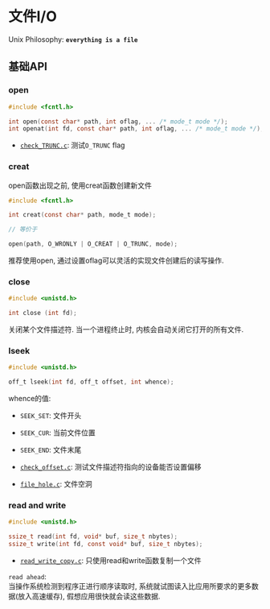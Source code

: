# 文件I/O

Unix Philosophy: **``everything is a file``**

## 基础API

### open

```C
#include <fcntl.h>

int open(const char* path, int oflag, ... /* mode_t mode */);
int openat(int fd, const char* path, int oflag, ... /* mode_t mode */);
```

+ [``check_TRUNC.c``](): 测试``O_TRUNC`` flag

### creat

open函数出现之前, 使用creat函数创建新文件

```C
#include <fcntl.h>

int creat(const char* path, mode_t mode);

// 等价于

open(path, O_WRONLY | O_CREAT | O_TRUNC, mode);
```

推荐使用open, 通过设置oflag可以灵活的实现文件创建后的读写操作.

### close

```C
#include <unistd.h>

int close (int fd);
```

关闭某个文件描述符. 当一个进程终止时, 内核会自动关闭它打开的所有文件.

### lseek

```C
#include <unistd.h>

off_t lseek(int fd, off_t offset, int whence);
```

whence的值:

+ ``SEEK_SET``: 文件开头
+ ``SEEK_CUR``: 当前文件位置
+ ``SEEK_END``: 文件末尾

+ [``check_offset.c``](): 测试文件描述符指向的设备能否设置偏移
+ [``file_hole.c``](): 文件空洞

### read and write

```C
#include <unistd.h>

ssize_t read(int fd, void* buf, size_t nbytes);
ssize_t write(int fd, const void* buf, size_t nbytes);
```

+ [``read_write_copy.c``](): 只使用read和write函数复制一个文件

``read ahead``: <br/>
当操作系统检测到程序正进行顺序读取时, 系统就试图读入比应用所要求的更多数据(放入高速缓存), 假想应用很快就会读这些数据.
